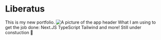# Liberatus
This is my new portfolio. 
![A picture of the app header](/assets/header.png)
What I am using to get the job done:
Next.JS
TypeScript
Tailwind
and more!
Still under constuction 🚧